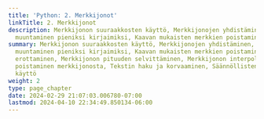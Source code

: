 ```yaml
---
title: 'Python: 2. Merkkijonot'
linkTitle: 2. Merkkijonot
description: Merkkijonon suuraakkosten käyttö, Merkkijonojen yhdistäminen, Merkkijonon
  muuntaminen pieniksi kirjaimiksi, Kaavan mukaisten merkkien poistaminen,…
summary: Merkkijonon suuraakkosten käyttö, Merkkijonojen yhdistäminen, Merkkijonon
  muuntaminen pieniksi kirjaimiksi, Kaavan mukaisten merkkien poistaminen, Alimerkkijonojen
  erottaminen, Merkkijonon pituuden selvittäminen, Merkkijonon interpolointi, Lainausmerkkien
  poistaminen merkkijonosta, Tekstin haku ja korvaaminen, Säännöllisten lausekkeiden
  käyttö
weight: 2
type: page_chapter
date: 2024-02-29 21:07:03.006780-07:00
lastmod: 2024-04-10 22:34:49.850134-06:00
---
```

